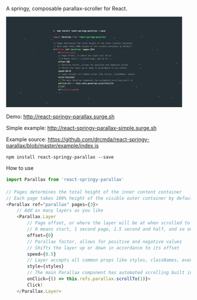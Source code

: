 A springy, composable parallax-scroller for React.

![intro](intro.gif)

Demo: http://react-springy-parallax.surge.sh

Simple example: http://react-springy-parallax-simple.surge.sh

Example source: https://github.com/drcmda/react-springy-parallax/blob/master/example/index.js

    npm install react-springy-parallax --save
    
How to use

```js
import Parallax from 'react-springy-parallax'
    
// Pages determines the total height of the inner content container
// Each page takes 100% height of the visible outer container by default
<Parallax ref="parallax" pages={3}>
    // Add as many layers as you like
    <Parallax.Layer
        // Page offset, or where the layer will be at when scrolled to
        // 0 means start, 1 second page, 1.5 second and half, and so on ...
        offset={0}
        // Parallax factor, allows for positive and negative values
        // Shifts the layer up or down in accordance to its offset
        speed={0.5}
        // Layer accepts all common props like styles, classNames, events
        style={styles}
        // The main Parallax component has automated scrolling built in
        onClick={() => this.refs.parallax.scrollTo(1)}>
        Click!
    </Parallax.Layer>
